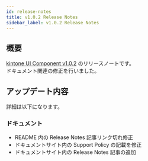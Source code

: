 ```yaml
---
id: release-notes
title: v1.0.2 Release Notes
sidebar_label: v1.0.2 Release Notes
---
```


## 概要

[kintone UI Component v1.0.2](https://github.com/kintone-labs/kintone-ui-component/releases/tag/v1.0.2) のリリースノートです。<br/>
ドキュメント関連の修正を行いました。

## アップデート内容

詳細は以下になります。

### ドキュメント
- README 内の Release Notes 記事リンク切れ修正
- ドキュメントサイト内の Support Policy の記載を修正
- ドキュメントサイト内の Release Notes 記事の追加